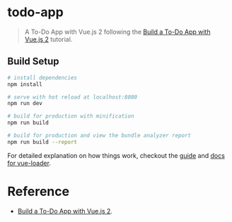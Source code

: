 # todo-app

> A To-Do App with Vue.js 2 following the [Build a To-Do App with Vue.js 2](https://scotch.io/tutorials/build-a-to-do-app-with-vue-js-2) tutorial.

## Build Setup

``` bash
# install dependencies
npm install

# serve with hot reload at localhost:8080
npm run dev

# build for production with minification
npm run build

# build for production and view the bundle analyzer report
npm run build --report
```

For detailed explanation on how things work, checkout the [guide](http://vuejs-templates.github.io/webpack/) and [docs for vue-loader](http://vuejs.github.io/vue-loader).

# Reference
- [Build a To-Do App with Vue.js 2](https://scotch.io/tutorials/build-a-to-do-app-with-vue-js-2).
